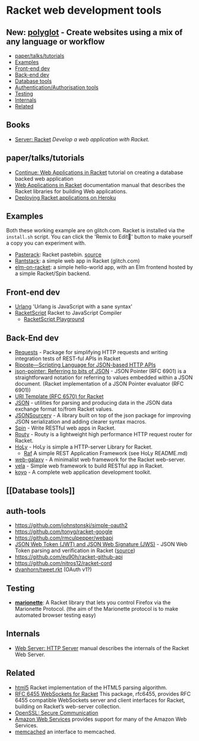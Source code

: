 # Racket web development tools

## New: [polyglot](https://github.com/zyrolasting/polyglot) - Create websites using a mix of any language or workflow

* [paper/talks/tutorials](#papertalkstutorials)
* [Examples](#examples)
* [Front-end dev](#front-end-dev)
* [Back-end dev](#back-end-dev)
* [Database tools](#database-tools)
* [Authentication/Authorisation tools](#auth-tools)
* [Testing](#testing)
* [Internals](#internals)
* [Related](#related)


## Books 

* [Server: Racket](http://serverracket.com/) _Develop a web application with Racket._

## paper/talks/tutorials

* [Continue: Web Applications in Racket](https://docs.racket-lang.org/continue) tutorial on creating a database backed web application
* [Web Applications in Racket](https://docs.racket-lang.org/web-server/) documentation manual that describes the Racket libraries for building Web applications.
* [Deploying Racket applications on Heroku](https://lexi-lambda.github.io/blog/2015/08/22/deploying-racket-applications-on-heroku/)

## Examples
Both these working example are on glitch.com. Racket is installed via the `install.sh` script.
You can click the 'Remix to Edit🎤' button to make yourself a copy you can experiment with. 
* [Pasterack](http://pasterack.org/): Racket pastebin.  [source](https://github.com/stchang/pasterack)
* [Rantstack](https://glitch.com/~rantstack): a simple web app in Racket (glitch.com)
* [elm-on-racket](https://glitch.com~elm-on-racket): a simple hello-world app, with an Elm frontend hosted by a simple Racket/Spin backend.

## Front-end dev
* [Urlang](https://github.com/soegaard/urlang) 'Urlang is JavaScript with a sane syntax'
* [RacketScript](https://github.com/vishesh/racketscript) Racket to JavaScript Compiler
  * [RacketScript Playground](http://rapture.twistedplane.com:8080/)

## Back-End dev
* [Requests](https://github.com/jackfirth/racket-request) - Package for simplifying HTTP requests and writing integration tests of REST-ful APIs in Racket
* [Riposte—Scripting Language for JSON-based HTTP APIs](https://github.com/vicampo/riposte)
* [json-pointer: Referring to bits of JSON](https://github.com/jessealama/json-pointer) - JSON Pointer (RFC 6901) is a straightforward notation for referring to values embedded within a JSON document. (Racket implementation of a JSON Pointer evaluator (RFC 6901))
* [URI Template (RFC 6570) for Racket](https://github.com/jessealama/uri-template)
* [JSON](https://docs.racket-lang.org/json/) - utilities for parsing and producing data in the JSON data exchange format to/from Racket values.
* [JSONSourcery](https://docs.racket-lang.org/json-sourcery/) - A library built on top of the json package for improving JSON serialization and adding clearer syntax macros.
* [Spin](https://github.com/dmac/spin) - Write RESTful web apps in Racket.
* [Routy](https://github.com/Junker/routy) - Routy is a lightweight high performance HTTP request router for Racket.
* [HoLy](https://github.com/nihirash/holy) - HoLy is simple a HTTP-server Library for Racket.
  * [Raf](https://github.com/z-song/raf/) A simple REST Application Framework (see HoLy README.md)
* [web-galaxy](https://github.com/euhmeuh/web-galaxy) - A minimalist web framework for the Racket web-server.
* [vela](https://github.com/nuty/vela) - Simple web framework to build RESTful app in Racket.
* [koyo](https://docs.racket-lang.org/koyo@koyo-doc/index.html) - A complete web application development toolkit.

## [[Database tools]]


## auth-tools
* https://github.com/johnstonskj/simple-oauth2
* https://github.com/tonyg/racket-google
* https://github.com/rmculpepper/webapi
* [JSON Web Token (JWT) and JSON Web Signature (JWS)](https://docs.racket-lang.org/jwt/) - JSON Web Token parsing and verification in Racket ([source](https://github.com/RenaissanceBug/racket-jwt))
* https://github.com/eu90h/racket-github-api
* https://github.com/nitros12/racket-cord
* [dvanhorn/tweet.rkt](https://gist.github.com/dvanhorn/815bdda5cfcdee18d480cb6a5d1119f3)  (OAuth v1?)


## Testing 
* [**marionette**](https://github.com/Bogdanp/marionette): A Racket library that lets you control Firefox via the Marionette Protocol. (the aim of the Marionette protocol is to make automated browser testing easy)

## Internals 
* [Web Server: HTTP Server](https://docs.racket-lang.org/web-server-internal/index.html) manual describes the internals of the Racket Web Server.

## Related
* [html5](https://github.com/jessealama/rhtml5) Racket implementation of the HTML5 parsing algorithm.
* [RFC 6455 WebSockets for Racket](https://docs.racket-lang.org/rfc6455/index.html) This package, rfc6455, provides RFC 6455 compatible WebSockets server and client interfaces for Racket, building on Racket’s web-server collection.
* [OpenSSL: Secure Communication](https://docs.racket-lang.org/openssl/index.html)
* [Amazon Web Services](https://docs.racket-lang.org/aws/index.html) provides support for many of the Amazon Web Services.
* [memcached](https://docs.racket-lang.org/memcached/index.html) an interface to memcached.
